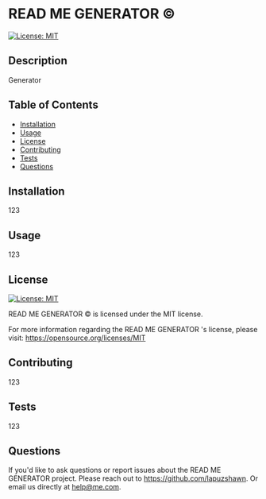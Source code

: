
# READ ME GENERATOR  © 

[![License: MIT](https://img.shields.io/badge/License-MIT-yellow.svg)](https://opensource.org/licenses/MIT)

## Description

Generator 


## Table of Contents

- [Installation](#installation)
- [Usage](#usage)
- [License](#license)
- [Contributing](#contributing)
- [Tests](#tests)
- [Questions](#questions)


## Installation

123 


## Usage

123


## License

[![License: MIT](https://img.shields.io/badge/License-MIT-yellow.svg)](https://opensource.org/licenses/MIT)

READ ME GENERATOR  © is licensed under the MIT license.  

For more information regarding the READ ME GENERATOR 's license, please visit: 
https://opensource.org/licenses/MIT


## Contributing

123


## Tests

123


## Questions

If you'd like to ask questions or report issues about the READ ME GENERATOR  project. 
Please reach out to https://github.com/lapuzshawn. Or email us directly at help@me.com.
  
